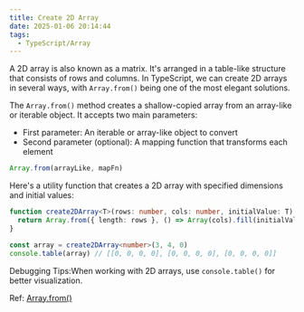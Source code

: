 ```yaml
---
title: Create 2D Array
date: 2025-01-06 20:14:44
tags:
  - TypeScript/Array
---
```

A 2D array is also known as a matrix. It's arranged in a table-like structure that consists of rows and columns. In TypeScript, we can create 2D arrays in several ways, with `Array.from()` being one of the most elegant solutions.

The `Array.from()` method creates a shallow-copied array from an array-like or iterable object. It accepts two main parameters:

- First parameter: An iterable or array-like object to convert
- Second parameter (optional): A mapping function that transforms each element

```typescript
Array.from(arrayLike, mapFn)
```

Here's a utility function that creates a 2D array with specified dimensions and initial values:

```typescript
function create2DArray<T>(rows: number, cols: number, initialValue: T): T[][] {
  return Array.from({ length: rows }, () => Array(cols).fill(initialValue))
}

const array = create2DArray<number>(3, 4, 0)
console.table(array) // [[0, 0, 0, 0], [0, 0, 0, 0], [0, 0, 0, 0]]
```

Debugging Tips:When working with 2D arrays, use `console.table()` for better visualization.

Ref: [Array.from()](https://developer.mozilla.org/en-US/docs/Web/JavaScript/Reference/Global_Objects/Array/from)
